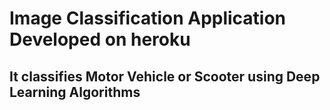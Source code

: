 # Image Classification Application Developed on heroku
## It classifies Motor Vehicle or Scooter using Deep Learning Algorithms